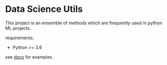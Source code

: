 # Data Science Utils
This project is an ensemble of methods which are frequently used in python ML projects.

requirements:
* Python >= 3.6

see [docs](docs/index.md) for examples.